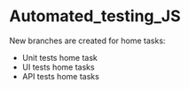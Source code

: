 # Automated_testing_JS

New branches are created for home tasks:

  -  Unit tests home task
  -   UI tests home tasks
  -  API tests home tasks
